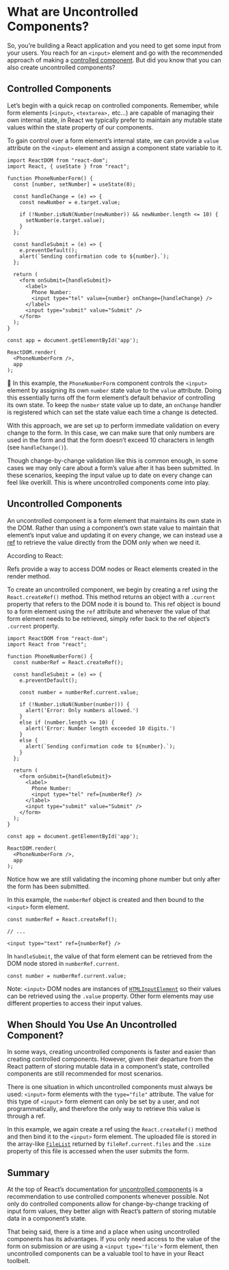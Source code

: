 # What are Uncontrolled Components?

So, you’re building a React application and you need to get some input from your users. You reach for an `<input>` element and go with the recommended approach of making a [controlled component](https://reactjs.org/docs/forms.html). But did you know that you can also create uncontrolled components?

## Controlled Components
Let’s begin with a quick recap on controlled components. Remember, while form elements (`<input>`, `<textarea>,` etc…) are capable of managing their own internal state, in React we typically prefer to maintain any mutable state values within the state property of our components.

To gain control over a form element’s internal state, we can provide a `value` attribute on the `<input>` element and assign a component state variable to it.

```
import ReactDOM from "react-dom";
import React, { useState } from "react";

function PhoneNumberForm() {
  const [number, setNumber] = useState(0);

  const handleChange = (e) => {
    const newNumber = e.target.value;

    if (!Number.isNaN(Number(newNumber)) && newNumber.length <= 10) {
      setNumber(e.target.value);
    }
  };

  const handleSubmit = (e) => {
    e.preventDefault();
    alert(`Sending confirmation code to ${number}.`);
  };

  return (
    <form onSubmit={handleSubmit}>
      <label>
        Phone Number:
        <input type="tel" value={number} onChange={handleChange} />
      </label>
      <input type="submit" value="Submit" />
    </form>
  );
}

const app = document.getElementById('app');

ReactDOM.render(
  <PhoneNumberForm />,
  app
);
```
👏
In this example, the `PhoneNumberForm` component controls the `<input>` element by assigning its own `number` state value to the `value` attribute. Doing this essentially turns off the form element’s default behavior of controlling its own state. To keep the `number` state value up to date, an `onChange` handler is registered which can set the state value each time a change is detected.

With this approach, we are set up to perform immediate validation on every change to the form. In this case, we can make sure that only numbers are used in the form and that the form doesn’t exceed 10 characters in length (see `handleChange()`).

Though change-by-change validation like this is common enough, in some cases we may only care about a form’s value after it has been submitted. In these scenarios, keeping the input value up to date on every change can feel like overkill. This is where uncontrolled components come into play.

## Uncontrolled Components
An uncontrolled component is a form element that maintains its own state in the DOM. Rather than using a component’s own state value to maintain that element’s input value and updating it on every change, we can instead use a [ref](https://reactjs.org/docs/refs-and-the-dom.html) to retrieve the value directly from the DOM only when we need it.

According to React:

Refs provide a way to access DOM nodes or React elements created in the render method.

To create an uncontrolled component, we begin by creating a ref using the `React.createRef()` method. This method returns an object with a `.current` property that refers to the DOM node it is bound to. This ref object is bound to a form element using the `ref` attribute and whenever the value of that form element needs to be retrieved, simply refer back to the ref object’s `.current` property.

```
import ReactDOM from "react-dom";
import React from "react";

function PhoneNumberForm() {
  const numberRef = React.createRef();

  const handleSubmit = (e) => {
    e.preventDefault(); 
    
    const number = numberRef.current.value;

    if (!Number.isNaN(Number(number))) {
      alert('Error: Only numbers allowed.')
    }
    else if (number.length <= 10) {
      alert('Error: Number length exceeded 10 digits.')
    }
    else {
      alert(`Sending confirmation code to ${number}.`);
    }
  };

  return (
    <form onSubmit={handleSubmit}>
      <label>
        Phone Number:
        <input type="tel" ref={numberRef} />
      </label>
      <input type="submit" value="Submit" />
    </form>
  );
}

const app = document.getElementById('app');

ReactDOM.render(
  <PhoneNumberForm />,
  app
);
```
Notice how we are still validating the incoming phone number but only after the form has been submitted.

In this example, the `numberRef` object is created and then bound to the `<input>` form element.
```
const numberRef = React.createRef();
 
// ...
 
<input type="text" ref={numberRef} />
```

In `handleSubmit`, the value of that form element can be retrieved from the DOM node stored in `numberRef.current`.
```
const number = numberRef.current.value;
```

Note: `<input>` DOM nodes are instances of [`HTMLInputElement`](https://developer.mozilla.org/en-US/docs/Web/API/HTMLInputElement) so their values can be retrieved using the `.value` property. Other form elements may use different properties to access their input values.

## When Should You Use An Uncontrolled Component?
In some ways, creating uncontrolled components is faster and easier than creating controlled components. However, given their departure from the React pattern of storing mutable data in a component’s state, controlled components are still recommended for most scenarios.

There is one situation in which uncontrolled components must always be used: `<input>` form elements with the `type="file"` attribute. The value for this type of `<input`> form element can only be set by a user, and not programmatically, and therefore the only way to retrieve this value is through a ref.

In this example, we again create a ref using the `React.createRef()` method and then bind it to the `<input>` form element. The uploaded file is stored in the array-like [`FileList`](https://developer.mozilla.org/en-US/docs/Web/API/FileList) returned by `fileRef.current.files` and the `.size` property of this file is accessed when the user submits the form.

## Summary
At the top of React’s documentation for [uncontrolled components](https://reactjs.org/docs/uncontrolled-components.html) is a recommendation to use controlled components whenever possible. Not only do controlled components allow for change-by-change tracking of input form values, they better align with React’s pattern of storing mutable data in a component’s state.

That being said, there is a time and a place when using uncontrolled components has its advantages. If you only need access to the value of the form on submission or are using a `<input type='file'>` form element, then uncontrolled components can be a valuable tool to have in your React toolbelt.